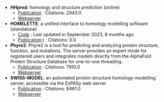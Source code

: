 - **HHpred**: homology and structure prediction (online)
	- [Publication](https://doi.org/10.1093%2Fnar%2Fgki408) : Citations: 2943.0
	- [Webserver](https://toolkit.tuebingen.mpg.de/#/tools/hhpred)
- **HOMELETTE**: a unified interface to homology modelling software (standalone)
	- [Code](https://github.com/PhilippJunk/homelette) : Last updated in September 2023, 8 months ago
	- [Publication](https://doi.org/10.1093/bioinformatics/btab866):) : Citations: 0.0
- **Phyre2**: Phyre2 is a tool for predicting and analyzing protein structure, function, and mutations. The server provides an expert mode for registered users and integrates models directly from the AlphaFold Protein Structure Database for one-to-one threading.
	- [Publication](https://doi.org/10.1038%2Fnprot.2015.053) : Citations: 7910.0
	- [Webserver](http://www.sbg.bio.ic.ac.uk/phyre2/html/page.cgi?id=index)
- **SWISS-MODEL**: an automated protein structure homology-modelling server, accessible via the ExPASy web server
	- [Publication](https://doi.org/10.1093/nar/gky427) : Citations: 8461.0
	- [Webserver](http://swissmodel.expasy.org/)
